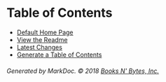 # Table of Contents

 * [Default Home Page](/)
 * [View the Readme](/README)
 * [Latest Changes](/CHANGELOG)
 * [Generate a Table of Contents](/tic)

###### Generated by MarkDoc. &copy; 2018 [Books N' Bytes, Inc.](https://www.booksnbytes.net)
